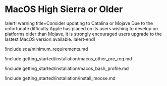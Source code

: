 # MacOS High Sierra or Older

!alert! warning title=Consider updating to Catalina or Mojave
Due to the unfortunate difficulty Apple has placed on its users wishing to develop on platforms older than Mojave, it is strongly encouraged users upgrade to the lastest MacOS version available.
!alert-end!

!include sqa/minimum_requirements.md

!include getting_started/installation/macos_other_pre_req.md

!include getting_started/installation/macos_bash_profile.md

!include getting_started/installation/install_moose.md
